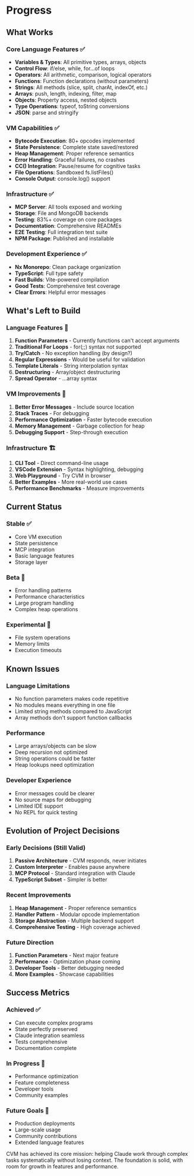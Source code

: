 # Progress

## What Works

### Core Language Features ✅
- **Variables & Types**: All primitive types, arrays, objects
- **Control Flow**: if/else, while, for...of loops
- **Operators**: All arithmetic, comparison, logical operators
- **Functions**: Function declarations (without parameters)
- **Strings**: All methods (slice, split, charAt, indexOf, etc.)
- **Arrays**: push, length, indexing, filter, map
- **Objects**: Property access, nested objects
- **Type Operations**: typeof, toString conversions
- **JSON**: parse and stringify

### VM Capabilities ✅
- **Bytecode Execution**: 80+ opcodes implemented
- **State Persistence**: Complete state saved/restored
- **Heap Management**: Proper reference semantics
- **Error Handling**: Graceful failures, no crashes
- **CC() Integration**: Pause/resume for cognitive tasks
- **File Operations**: Sandboxed fs.listFiles()
- **Console Output**: console.log() support

### Infrastructure ✅
- **MCP Server**: All tools exposed and working
- **Storage**: File and MongoDB backends
- **Testing**: 83%+ coverage on core packages
- **Documentation**: Comprehensive READMEs
- **E2E Testing**: Full integration test suite
- **NPM Package**: Published and installable

### Development Experience ✅
- **Nx Monorepo**: Clean package organization
- **TypeScript**: Full type safety
- **Fast Builds**: Vite-powered compilation
- **Good Tests**: Comprehensive test coverage
- **Clear Errors**: Helpful error messages

## What's Left to Build

### Language Features 🚧
1. **Function Parameters** - Currently functions can't accept arguments
2. **Traditional For Loops** - for(;;) syntax not supported
3. **Try/Catch** - No exception handling (by design?)
4. **Regular Expressions** - Would be useful for validation
5. **Template Literals** - String interpolation syntax
6. **Destructuring** - Array/object destructuring
7. **Spread Operator** - ...array syntax

### VM Improvements 🔧
1. **Better Error Messages** - Include source location
2. **Stack Traces** - For debugging
3. **Performance Optimization** - Faster bytecode execution
4. **Memory Management** - Garbage collection for heap
5. **Debugging Support** - Step-through execution

### Infrastructure 🏗️
1. **CLI Tool** - Direct command-line usage
2. **VSCode Extension** - Syntax highlighting, debugging
3. **Web Playground** - Try CVM in browser
4. **Better Examples** - More real-world use cases
5. **Performance Benchmarks** - Measure improvements

## Current Status

### Stable ✅
- Core VM execution
- State persistence
- MCP integration
- Basic language features
- Storage layer

### Beta 🔄
- Error handling patterns
- Performance characteristics
- Large program handling
- Complex heap operations

### Experimental 🧪
- File system operations
- Memory limits
- Execution timeouts

## Known Issues

### Language Limitations
- No function parameters makes code repetitive
- No modules means everything in one file
- Limited string methods compared to JavaScript
- Array methods don't support function callbacks

### Performance
- Large arrays/objects can be slow
- Deep recursion not optimized
- String operations could be faster
- Heap lookups need optimization

### Developer Experience
- Error messages could be clearer
- No source maps for debugging
- Limited IDE support
- No REPL for quick testing

## Evolution of Project Decisions

### Early Decisions (Still Valid)
1. **Passive Architecture** - CVM responds, never initiates
2. **Custom Interpreter** - Enables pause anywhere
3. **MCP Protocol** - Standard integration with Claude
4. **TypeScript Subset** - Simpler is better

### Recent Improvements
1. **Heap Management** - Proper reference semantics
2. **Handler Pattern** - Modular opcode implementation
3. **Storage Abstraction** - Multiple backend support
4. **Comprehensive Testing** - High coverage achieved

### Future Direction
1. **Function Parameters** - Next major feature
2. **Performance** - Optimization phase coming
3. **Developer Tools** - Better debugging needed
4. **More Examples** - Showcase capabilities

## Success Metrics

### Achieved ✅
- Can execute complex programs
- State perfectly preserved
- Claude integration seamless
- Tests comprehensive
- Documentation complete

### In Progress 🔄
- Performance optimization
- Feature completeness
- Developer tools
- Community examples

### Future Goals 🎯
- Production deployments
- Large-scale usage
- Community contributions
- Extended language features

CVM has achieved its core mission: helping Claude work through complex tasks systematically without losing context. The foundation is solid, with room for growth in features and performance.
